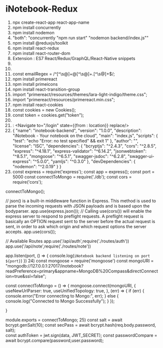 # iNotebook-Redux

1)	npx create-react-app react-app-name
2)	npm install concurrently
3)	npm install nodemon
4)	"both": "concurrently \"npm run start\" \"nodemon backend/index.js\""
5)	npm install @reduxjs/toolkit
6)	npm install react-redux
7)	npm install react-router-dom
8)	Extension : ES7 React/Redux/GraphQL/React-Native snippets
9)	<link href="https://cdn.jsdelivr.net/npm/bootstrap@5.3.2/dist/css/bootstrap.min.css" rel="stylesheet" integrity="sha384-T3c6CoIi6uLrA9TneNEoa7RxnatzjcDSCmG1MXxSR1GAsXEV/Dwwykc2MPK8M2HN" crossorigin="anonymous">
10)	<script src="https://cdn.jsdelivr.net/npm/bootstrap@5.3.2/dist/js/bootstrap.bundle.min.js" integrity="sha384-C6RzsynM9kWDrMNeT87bh95OGNyZPhcTNXj1NW7RuBCsyN/o0jlpcV8Qyq46cDfL" crossorigin="anonymous"></script>
11)	const emailRegex = /^[^\s@]+@[^\s@]+\.[^\s@]+$/;
12)	npm install primereact
13)	npm install primeicons
14)	npm install react-transition-group
15)	import "primereact/resources/themes/lara-light-indigo/theme.css";        
16)	import "primereact/resources/primereact.min.css"; 
17)	npm install react-cookies
18)	const cookies = new Cookies();
19)	  const token = cookies.get("token");
20)	<link rel="stylesheet" href="https://unpkg.com/primeicons@6.0.1/primeicons.css">
21) <Outlet/> : <Navigate to="/login" state={{from : location}} replace/>
22) {
  "name": "inotebook-backend",
  "version": "1.0.0",
  "description": "iNotebook - Your notebook on the cloud",
  "main": "index.js",
  "scripts": {
    "test": "echo \"Error: no test specified\" && exit 1"
  },
  "author": "",
  "license": "ISC",
  "dependencies": {
    "bcryptjs": "^2.4.3",
    "cors": "^2.8.5",
    "express": "^4.18.1",
    "express-validator": "^6.14.2",
    "jsonwebtoken": "^8.5.1",
    "mongoose": "^6.5.1",
    "swagger-jsdoc": "^6.2.8",
    "swagger-ui-express": "^5.0.0",
    "yamljs": "^0.3.0"
  },
  "devDependencies": {
    "nodemon": "^2.0.19"
  }
}
23) const express = require('express');
const app = express();
const port = 5000
const connectToMongo = require('./db');
const cors = require('cors');

connectToMongo();

// json() is a built-in middleware function in Express. This method is used to parse the incoming requests with JSON payloads and is based upon the bodyparser. 
app.use(express.json());
// Calling use(cors()) will enable the express server to respond to preflight requests. A preflight request is basically an OPTION request sent to the server before the actual request is sent, in order to ask which origin and which request options the server accepts.
app.use(cors());

// Available Routes
app.use('/api/auth',require('./routes/auth'))
app.use('/api/note',require('./routes/note'))

app.listen(port, () => {
  console.log(`iNotebook backend listening on port ${port}`)
})
24) const mongoose = require('mongoose')
const mongoURI = "mongodb://127.0.0.1:27017/inotebook?readPreference=primary&appname=MongoDB%20Compass&directConnection=true&ssl=false";

const connectToMongo = () => {
    mongoose.connect(mongoURI, {
        useNewUrlParser: true,
        useUnifiedTopology: true,
    }, (err) => {
        if (err) {
            console.error("Error connecting to Mongo:", err);
        } else {
            console.log("Connected to Mongo Successfully");
        }
    });
    
}

module.exports = connectToMongo;
25) const salt = await bcrypt.genSalt(10);
    const secPass = await bcrypt.hash(req.body.password, salt);  
    const authToken = jwt.sign(data, JWT_SECRET);
    const passwordCompare = await bcrypt.compare(password,user.password);
